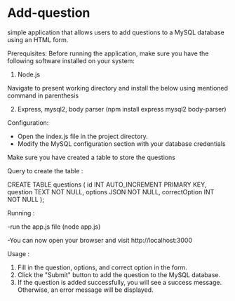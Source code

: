 # Add-question

simple application that allows users to add questions to a MySQL database using an HTML form.

Prerequisites: 
Before running the application, make sure you have the following software installed on your system:
1. Node.js
 
Navigate to present working directory and install the below using mentioned command in parenthesis

2. Express, mysql2, body parser (npm install express mysql2 body-parser)

Configuration: 

- Open the index.js file in the project directory.
- Modify the MySQL configuration section with your database credentials
  
Make sure you have created a table to store the questions
  
Query to create the table : 
  
CREATE TABLE questions (
    id INT AUTO_INCREMENT PRIMARY KEY,
    question TEXT NOT NULL,
    options JSON NOT NULL,
    correctOption INT NOT NULL
    );

Running : 

-run the app.js file (node app.js)

-You can now open your browser and visit http://localhost:3000

 
Usage : 
1. Fill in the question, options, and correct option in the form.
2. Click the "Submit" button to add the question to the MySQL database.
3. If the question is added successfully, you will see a success message. Otherwise, an error message will be displayed.


